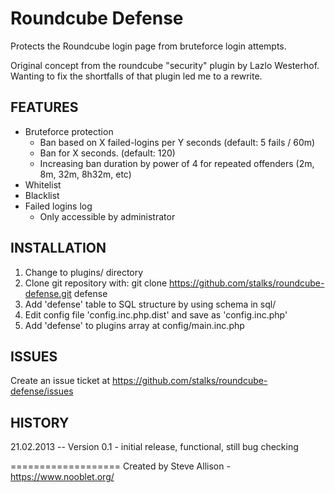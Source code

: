 Roundcube Defense
===================
Protects the Roundcube login page from bruteforce login attempts.

Original concept from the roundcube "security" plugin by Lazlo Westerhof.
Wanting to fix the shortfalls of that plugin led me to a rewrite.

FEATURES
-------------------
- Bruteforce protection
    - Ban based on X failed-logins per Y seconds (default: 5 fails / 60m)
    - Ban for X seconds. (default: 120)
    - Increasing ban duration by power of 4 for repeated offenders (2m, 8m, 32m, 8h32m, etc)
- Whitelist
- Blacklist
- Failed logins log
    - Only accessible by administrator

INSTALLATION
--------------------
1. Change to plugins/ directory
2. Clone git repository with: git clone https://github.com/stalks/roundcube-defense.git defense
3. Add 'defense' table to SQL structure by using schema in sql/
4. Edit config file 'config.inc.php.dist' and save as 'config.inc.php'
4. Add 'defense' to plugins array at config/main.inc.php

ISSUES
--------------------
Create an issue ticket at https://github.com/stalks/roundcube-defense/issues

HISTORY
--------------------
21.02.2013 -- Version 0.1
    - initial release, functional, still bug checking

===================
Created by Steve Allison - https://www.nooblet.org/